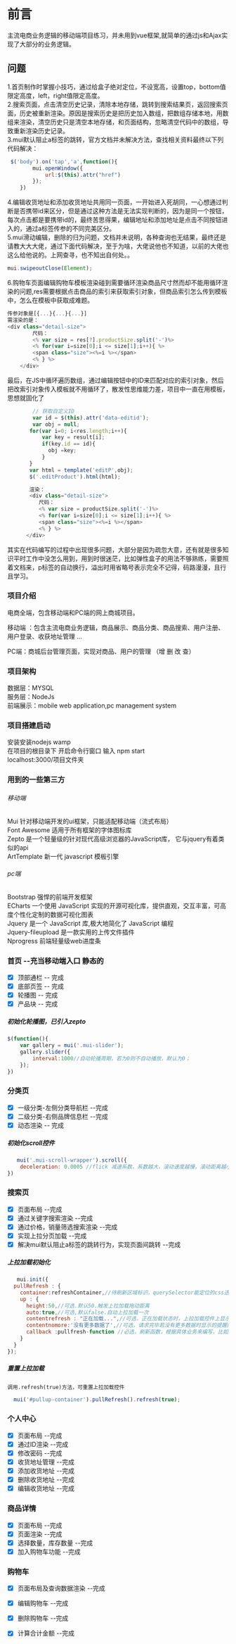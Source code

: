 # 前言
主流电商业务逻辑的移动端项目练习，并未用到vue框架,就简单的通过js和Ajax实现了大部分的业务逻辑。

## 问题
1.首页制作时掌握小技巧，通过给盒子绝对定位，不设宽高，设置top，bottom值限定高度，left，right值限定高度。<br>
2.搜索页面，点击清空历史记录，清除本地存储，跳转到搜索结果页，返回搜索页面，历史被重新渲染。原因是搜索历史是把历史加入数组，把数组存储本地，用数组来渲染，清空历史只是清空本地存储，和页面结构，忽略清空代码中的数组，导致重新渲染历史记录。<br>
3.mui默认阻止a标签的跳转，官方文档并未解决方法，查找相关资料最终以下列代码解决：
```javascript
 $('body').on('tap','a',function(){
        mui.openWindow({
            url:$(this).attr("href")
        });
    })
```
4.编辑收货地址和添加收货地址共用同一页面，一开始进入死胡同，一心想通过判断是否携带id来区分，但是通过这种方法是无法实现判断的，因为是同一个按钮，每次点击都是要携带id的，最终苦思得果，编辑地址和添加地址是点击不同按钮进入的，通过a标签传参的不同完美区分。<br>
5.mui滑动编辑，删除的归为问题，文档并未说明，各种查询也无结果，最终还是请教大大大佬，通过下面代码解决，至于为啥，大佬说他也不知道，以前的大佬也这么给他说的。上网查寻，也不知出自何处。。
```javascript
mui.swipeoutClose(Element);
```
6.购物车页面编辑购物车模板渲染碰到需要循环渲染商品尺寸然而却不能用循环渲染的问题,res需要根据点击商品的索引来获取索引对象，但商品索引怎么传到模板中，怎么在模板中获取成难题。
```javascript
传参对象是[{...}{...}{...}]
需渲染的是：
<div class="detail-size">
        尺码：
        <% var size = res[?].productSize.split('-')%>
        <% for(var i=size[0];i <= size[1];i++){ %>
        <span class="size"><%=i %></span>
        <% } %>
    </div>
```
最后，在JS中循环遍历数组，通过编辑按钮中的ID来匹配对应的索引对象，然后把改索引对象传入模板就不用循环了，散发性思维能力差，项目中一直在用模板，思想就固化了
```javascript
        // 获取自定义ID
        var id = $(this).attr('data-editid');
        var obj = null;
       for(var i=0; i<res.length;i++){
           var key = result[i];
           if(key.id == id){
             obj =key;
           }
       }
       var html = template('editP',obj);
       $('.editProduct').html(html);

       渲染：
       <div class="detail-size">
          尺码：
          <% var size = productSize.split('-')%>
          <% for(var i=size[0];i <= size[1];i++){ %>
          <span class="size"><%=i %></span>
          <% } %>
      </div>
```
其实在代码编写的过程中出现很多问题，大部分是因为疏忽大意，还有就是很多知识平时工作中没怎么用到，用到时很迷茫，比如弹性盒子的用法不够熟练，需要照着文档来，p标签的自动换行，溢出时用省略号表示完全不记得，码路漫漫，且行且学习。

### 项目介绍
电商全端，包含移动端和PC端的网上商城项目。

移动端 ：包含主流电商业务逻辑，商品展示、商品分类、商品搜索、用户注册、用户登录、收获地址管理 ...

PC端：商城后台管理页面，实现对商品、用户的管理 （增 删 改 查）

### 项目架构
数据层：MYSQL<br>
服务层：NodeJs<br>
前端展示：mobile web application,pc management system<br>

### 项目搭建启动
安装安装nodejs wamp<br>
在项目的根目录下 开启命令行窗口 输入 npm start<br>
localhost:3000/项目文件夹<br>

### 用到的一些第三方
###### 移动端
Mui 针对移动端开发的ui框架，只能适配移动端（流式布局）<br>
Font Awesome  适用于所有框架的字体图标库<br>
Zepto 是一个轻量级的针对现代高级浏览器的JavaScript库， 它与jquery有着类似的api<br>
ArtTemplate 新一代 javascript 模板引擎<br>
###### pc端
Bootstrap 强悍的前端开发框架<br>
ECharts 一个使用 JavaScript 实现的开源可视化库，提供直观，交互丰富，可高度个性化定制的数据可视化图表<br>
Jquery 是一个 JavaScript 库,极大地简化了 JavaScript 编程<br>
Jquery-fileupload 是一款实用的上传文件插件<br>
Nprogress 前端轻量级web进度条<br>

### 首页 --充当移动端入口 静态的
- [x] 顶部通栏 -- 完成
- [x] 底部页签 -- 完成
- [x] 轮播图 -- 完成
- [x] 产品块 -- 完成

##### 初始化轮播图，已引入zepto
```javascript
$(function(){
    var gallery = mui('.mui-slider');
    gallery.slider({
        interval:1000//自动轮播周期，若为0则不自动播放，默认为0；
    });
})
```
### 分类页 
- [x] 一级分类-左侧分类导航栏 --完成
- [x] 二级分类-右侧品牌信息栏 --完成
- [x] 动态渲染 -- 完成

##### 初始化scroll控件
```javascript
   mui('.mui-scroll-wrapper').scroll({
    deceleration: 0.0005 //flick 减速系数，系数越大，滚动速度越慢，滚动距离越小，默认值0.0006
})
```

### 搜索页
- [x] 页面布局 --完成
- [x] 通过关键字搜索渲染 --完成
- [x] 通过价格，销量筛选搜索渲染 --完成
- [x] 实现上拉分页加载 --完成
- [x] 解决mui默认阻止a标签的跳转行为，实现页面间跳转 --完成

##### 上拉加载初始化
```javascript
   mui.init({
  pullRefresh : {
    container:refreshContainer,//待刷新区域标识，querySelector能定位的css选择器均可，比如：id、.class等
    up : {
      height:50,//可选.默认50.触发上拉加载拖动距离
      auto:true,//可选,默认false.自动上拉加载一次
      contentrefresh : "正在加载...",//可选，正在加载状态时，上拉加载控件上显示的标题内容
      contentnomore:'没有更多数据了',//可选，请求完毕若没有更多数据时显示的提醒内容；
      callback :pullfresh-function //必选，刷新函数，根据具体业务来编写，比如通过ajax从服务器获取新数据；
    }
  }
});
```
##### 重置上拉加载
	调用.refresh(true)方法，可重置上拉加载控件
```javascript
  mui('#pullup-container').pullRefresh().refresh(true);
```
### 个人中心
- [x] 页面布局 --完成
- [x] 通过ID渲染 --完成
- [x] 修改密码 --完成
- [x] 收货地址管理 --完成
- [x] 添加收货地址 --完成
- [x] 删除收货地址 --完成
- [x] 编辑收货地址 --完成

### 商品详情
- [x] 页面布局 --完成
- [x] 页面渲染 --完成
- [x] 选择数量，库存数量 --完成
- [x] 加入购物车功能 --完成

### 购物车
- [x] 页面布局及查询数据渲染 --完成
- [x] 编辑购物车 --完成
- [x] 删除购物车 --完成
- [x] 计算合计金额 --完成


